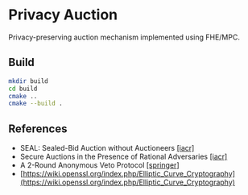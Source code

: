 Privacy Auction
=====

Privacy-preserving auction mechanism implemented using FHE/MPC.

Build
-----

```bash
mkdir build
cd build
cmake ..
cmake --build .
```

References
-----

* SEAL: Sealed-Bid Auction without Auctioneers [[iacr]](https://eprint.iacr.org/2019/1332)
* Secure Auctions in the Presence of Rational Adversaries [[iacr]](https://eprint.iacr.org/2022/1541)
* A 2-Round Anonymous Veto Protocol [[springer]](https://link.springer.com/chapter/10.1007/978-3-642-04904-0_28)
* [https://wiki.openssl.org/index.php/Elliptic_Curve_Cryptography](https://wiki.openssl.org/index.php/Elliptic_Curve_Cryptography)
